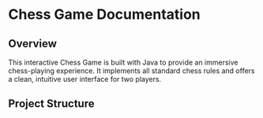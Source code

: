 # Chess Game Documentation  

## Overview  
This interactive Chess Game is built with Java to provide an immersive chess-playing experience. It implements all standard chess rules and offers a clean, intuitive user interface for two players.  

## Project Structure  
